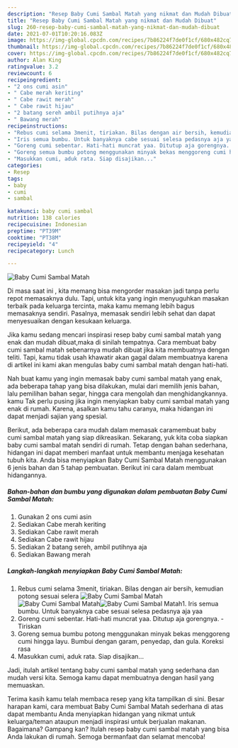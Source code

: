```yaml
---
description: "Resep Baby Cumi Sambal Matah yang nikmat dan Mudah Dibuat"
title: "Resep Baby Cumi Sambal Matah yang nikmat dan Mudah Dibuat"
slug: 260-resep-baby-cumi-sambal-matah-yang-nikmat-dan-mudah-dibuat
date: 2021-07-01T10:20:16.083Z
image: https://img-global.cpcdn.com/recipes/7b86224f7de0f1cf/680x482cq70/baby-cumi-sambal-matah-foto-resep-utama.jpg
thumbnail: https://img-global.cpcdn.com/recipes/7b86224f7de0f1cf/680x482cq70/baby-cumi-sambal-matah-foto-resep-utama.jpg
cover: https://img-global.cpcdn.com/recipes/7b86224f7de0f1cf/680x482cq70/baby-cumi-sambal-matah-foto-resep-utama.jpg
author: Alan King
ratingvalue: 3.2
reviewcount: 6
recipeingredient:
- "2 ons cumi asin"
- " Cabe merah keriting"
- " Cabe rawit merah"
- " Cabe rawit hijau"
- "2 batang sereh ambil putihnya aja"
- " Bawang merah"
recipeinstructions:
- "Rebus cumi selama 3menit, tiriakan. Bilas dengan air bersih, kemudian potong sesuai selera"
- "Iris semua bumbu. Untuk banyaknya cabe sesuai selesa pedasnya aja yaa"
- "Goreng cumi sebentar. Hati-hati muncrat yaa. Ditutup aja gorengnya. Tiriskan"
- "Goreng semua bumbu potong menggunakan minyak bekas menggoreng cumi hingga layu. Bumbui dengan garam, penyedap, dan gula. Koreksi rasa"
- "Masukkan cumi, aduk rata. Siap disajikan..."
categories:
- Resep
tags:
- baby
- cumi
- sambal

katakunci: baby cumi sambal 
nutrition: 138 calories
recipecuisine: Indonesian
preptime: "PT39M"
cooktime: "PT38M"
recipeyield: "4"
recipecategory: Lunch

---
```



![Baby Cumi Sambal Matah](https://img-global.cpcdn.com/recipes/7b86224f7de0f1cf/680x482cq70/baby-cumi-sambal-matah-foto-resep-utama.jpg)

Di masa  saat ini , kita memang bisa mengorder masakan jadi tanpa perlu repot memasaknya dulu. Tapi, untuk kita yang ingin menyuguhkan masakan terbaik pada keluarga tercinta, maka kamu memang lebih bagus memasaknya sendiri. Pasalnya, memasak sendiri lebih sehat dan dapat menyesuaikan dengan kesukaan keluarga.

Jika kamu sedang mencari inspirasi resep baby cumi sambal matah yang enak dan mudah dibuat,maka di sinilah tempatnya. Cara membuat baby cumi sambal matah  sebenarnya mudah dibuat jika kita membuatnya dengan teliti. Tapi, kamu tidak usah khawatir akan gagal dalam membuatnya 
karena di artikel ini kami akan mengulas baby cumi sambal matah dengan hati-hati.  



Nah buat kamu yang ingin memasak baby cumi sambal matah yang enak, ada beberapa tahap yang bisa dilakukan, mulai dari memilih jenis bahan, lalu pemilihan bahan segar, hingga cara mengolah dan menghidangkannya. kamu Tak perlu pusing jika ingin menyiapkan baby cumi sambal matah yang enak di rumah. Karena, asalkan kamu  tahu caranya, maka hidangan ini dapat menjadi sajian yang spesial.

Berikut, ada beberapa cara mudah dalam memasak caramembuat baby cumi sambal matah yang siap dikreasikan. Sekarang, yuk kita coba siapkan baby cumi sambal matah sendiri di rumah. Tetap dengan bahan sederhana, hidangan ini dapat memberi manfaat untuk membantu menjaga kesehatan tubuh kita. Anda bisa menyiapkan Baby Cumi Sambal Matah menggunakan 6 jenis bahan dan 5 tahap pembuatan. Berikut ini cara dalam membuat hidangannya.

<!--inarticleads1-->

##### Bahan-bahan dan bumbu yang digunakan dalam pembuatan Baby Cumi Sambal Matah:

1. Gunakan 2 ons cumi asin
1. Sediakan  Cabe merah keriting
1. Sediakan  Cabe rawit merah
1. Sediakan  Cabe rawit hijau
1. Sediakan 2 batang sereh, ambil putihnya aja
1. Sediakan  Bawang merah




<!--inarticleads2-->

##### Langkah-langkah menyiapkan Baby Cumi Sambal Matah:

1. Rebus cumi selama 3menit, tiriakan. Bilas dengan air bersih, kemudian potong sesuai selera
<img src="https://img-global.cpcdn.com/steps/78e136abe884e826/160x128cq70/baby-cumi-sambal-matah-langkah-memasak-1-foto.jpg" alt="Baby Cumi Sambal Matah"><img src="https://img-global.cpcdn.com/steps/95f7a66f8f026e30/160x128cq70/baby-cumi-sambal-matah-langkah-memasak-1-foto.jpg" alt="Baby Cumi Sambal Matah"><img src="https://img-global.cpcdn.com/steps/c54f318018d66593/160x128cq70/baby-cumi-sambal-matah-langkah-memasak-1-foto.jpg" alt="Baby Cumi Sambal Matah">1. Iris semua bumbu. Untuk banyaknya cabe sesuai selesa pedasnya aja yaa
1. Goreng cumi sebentar. Hati-hati muncrat yaa. Ditutup aja gorengnya. - Tiriskan
1. Goreng semua bumbu potong menggunakan minyak bekas menggoreng cumi hingga layu. Bumbui dengan garam, penyedap, dan gula. Koreksi rasa
1. Masukkan cumi, aduk rata. Siap disajikan...




Jadi, itulah artikel tentang  baby cumi sambal matah  yang sederhana dan mudah versi kita. Semoga kamu dapat membuatnya dengan hasil yang memuaskan. 

Terima kasih kamu telah membaca resep yang kita tampilkan di sini. Besar harapan kami, cara membuat  Baby Cumi Sambal Matah sederhana di atas dapat membantu Anda menyiapkan hidangan yang nikmat untuk keluarga/teman ataupun menjadi inspirasi untuk berjualan makanan. Bagaimana? Gampang kan? Itulah resep baby cumi sambal matah yang bisa Anda lakukan di rumah. Semoga bermanfaat dan selamat mencoba!

